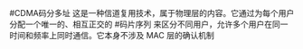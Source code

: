 #CDMA码分多址 这是一种信道复用技术，属于物理层的内容。它通过为每个用户分配一个唯一的、相互正交的 #码片序列 来区分不同用户，允许多个用户在同一时间和频率上同时通信。它本身不涉及 MAC 层的确认机制 